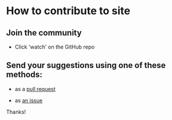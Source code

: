 # How to contribute to site

## Join the community

- Click 'watch' on the GitHub repo

## Send your suggestions using one of these methods:

- as a [pull request](https://github.com/drinkz-org/site/pulls)

- as [an issue](https://github.com/drinkz-org/site/issues/new)

Thanks!
